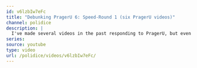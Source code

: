 ```yaml
---
id: v6lzbIw7eFc
title: "Debunking PragerU 6: Speed-Round 1 (six PragerU videos)"
channel: polidice
description: |
  I've made several videos in the past responding to PragerU, but even with all of the other channels making response videos, there are just too many PragerU videos that need to be responded too; so, I'll be responding to six videos from PragerU in the same video.
series:
source: youtube
type: video
url: /polidice/videos/v6lzbIw7eFc/
---
```

